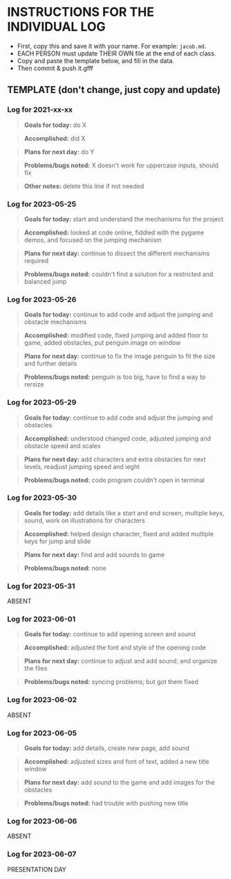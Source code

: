 # INSTRUCTIONS FOR THE INDIVIDUAL LOG
* First, copy this and save it with your name. For example: `jacob.md`.
* EACH PERSON must update THEIR OWN file at the end of each class.
* Copy and paste the template below, and fill in the data.
* Then commit & push it.gfff

## TEMPLATE (don't change, just copy and update)

### Log for 2021-xx-xx

> **Goals for today:** do X

> **Accomplished:** did X

> **Plans for next day:** do Y

> **Problems/bugs noted:** X doesn't work for uppercase inputs, should fix

> **Other notes:** delete this line if not needed

### Log for 2023-05-25

> **Goals for today:** start and understand the mechanisms for the project

> **Accomplished:** looked at code online, fiddled with the pygame demos, and focused on the jumping mechanism 

> **Plans for next day:** continue to dissect the different mechanisms required

> **Problems/bugs noted:** couldn't find a solution for a restricted and balanced jump

### Log for 2023-05-26

> **Goals for today:** continue to add code and adjust the jumping and obstacle mechanisms

> **Accomplished:** modified code, fixed jumping and added floor to game, added obstacles, put penguin image on window 

> **Plans for next day:** continue to fix the image penguin to fit the size and further details

> **Problems/bugs noted:** penguin is too big, have to find a way to rersize

### Log for 2023-05-29

> **Goals for today:** continue to add code and adjust the jumping and obstacles

> **Accomplished:** understood changed code, adjusted jumping and obstacle speed and scales

> **Plans for next day:** add characters and extra obstacles for next levels, readjust jumping speed and ieght

> **Problems/bugs noted:** code program couldn't open in terminal

### Log for 2023-05-30

> **Goals for today:** add details like a start and end screen, multiple keys, sound, work on illustrations for characters

> **Accomplished:** helped design character, fixed and added multiple keys for jump and slide

> **Plans for next day:** find and add sounds to game

> **Problems/bugs noted:** none

### Log for 2023-05-31
ABSENT

### Log for 2023-06-01

> **Goals for today:** continue to add opening screen and sound

> **Accomplished:** adjusted the font and style of the opening code

> **Plans for next day:** continue to adjust and add sound; and organize the files

> **Problems/bugs noted:** syncing problems; but got them fixed

### Log for 2023-06-02
ABSENT


### Log for 2023-06-05

> **Goals for today:** add details, create new page, add sound

> **Accomplished:** adjusted sizes and font of text, added a new title window

> **Plans for next day:** add sound to the game and add images for the obstacles

> **Problems/bugs noted:** had trouble with pushing new title

### Log for 2023-06-06
ABSENT


### Log for 2023-06-07
PRESENTATION DAY